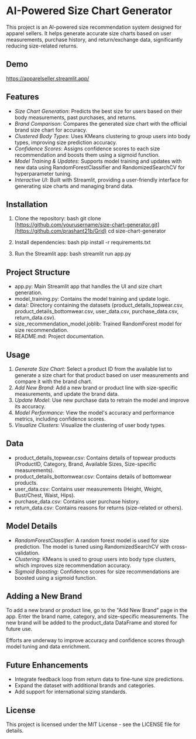 # AI-Powered Size Chart Generator

This project is an AI-powered size recommendation system designed for apparel sellers. It helps generate accurate size charts based on user measurements, purchase history, and return/exchange data, significantly reducing size-related returns.

## Demo 
  https://apparelseller.streamlit.app/
## Features
- *Size Chart Generation*: Predicts the best size for users based on their body measurements, past purchases, and returns.
- *Brand Comparison*: Compares the generated size chart with the official brand size chart for accuracy.
- *Clustered Body Types*: Uses KMeans clustering to group users into body types, improving size prediction accuracy.
- *Confidence Scores*: Assigns confidence scores to each size recommendation and boosts them using a sigmoid function.
- *Model Training & Updates*: Supports model training and updates with new data using RandomForestClassifier and RandomizedSearchCV for hyperparameter tuning.
- *Interactive UI*: Built with Streamlit, providing a user-friendly interface for generating size charts and managing brand data.

## Installation

1. Clone the repository:
    bash
    git clone [https://github.com/yourusername/size-chart-generator.git](https://github.com/prashant21b/Grid)
    cd size-chart-generator
    

2. Install dependencies:
    bash
    pip install -r requirements.txt
    

3. Run the Streamlit app:
    bash
    streamlit run app.py
    

## Project Structure
- app.py: Main Streamlit app that handles the UI and size chart generation.
- model_training.py: Contains the model training and update logic.
- data/: Directory containing the datasets (product_details_topwear.csv, product_details_bottomwear.csv, user_data.csv, purchase_data.csv, return_data.csv).
- size_recommendation_model.joblib: Trained RandomForest model for size recommendation.
- README.md: Project documentation.

## Usage

1. *Generate Size Chart*: Select a product ID from the available list to generate a size chart for that product based on user measurements and compare it with the brand chart.
2. *Add New Brand*: Add a new brand or product line with size-specific measurements, and update the brand data.
3. *Update Model*: Use new purchase data to retrain the model and improve its accuracy.
4. *Model Performance*: View the model's accuracy and performance metrics, including confidence scores.
5. *Visualize Clusters*: Visualize the clustering of user body types.

## Data

- product_details_topwear.csv: Contains details of topwear products (ProductID, Category, Brand, Available Sizes, Size-specific measurements).
- product_details_bottomwear.csv: Contains details of bottomwear products.
- user_data.csv: Contains user measurements (Height, Weight, Bust/Chest, Waist, Hips).
- purchase_data.csv: Contains user purchase history.
- return_data.csv: Contains reasons for returns (size-related or others).

## Model Details

- *RandomForestClassifier*: A random forest model is used for size prediction. The model is tuned using RandomizedSearchCV with cross-validation.
- *Clustering*: KMeans is used to group users into body type clusters, which improves size recommendation accuracy.
- *Sigmoid Boosting*: Confidence scores for size recommendations are boosted using a sigmoid function.

## Adding a New Brand

To add a new brand or product line, go to the "Add New Brand" page in the app. Enter the brand name, category, and size-specific measurements. The new brand will be added to the product_data DataFrame and stored for future use.


Efforts are underway to improve accuracy and confidence scores through model tuning and data enrichment.

## Future Enhancements
- Integrate feedback loop from return data to fine-tune size predictions.
- Expand the dataset with additional brands and categories.
- Add support for international sizing standards.

## License

This project is licensed under the MIT License - see the LICENSE file for details.
